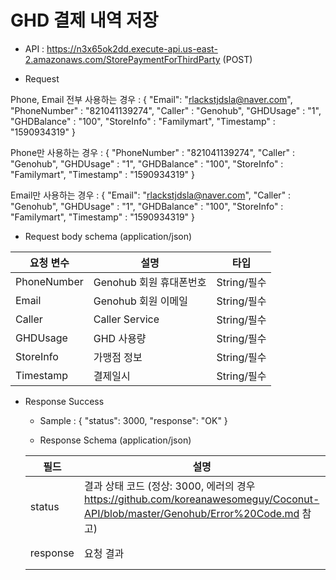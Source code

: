 # GHD 결제 내역 저장

- API : https://n3x65ok2dd.execute-api.us-east-2.amazonaws.com/StorePaymentForThirdParty (POST)


- Request

Phone, Email 전부 사용하는 경우 : { "Email": "rlackstjdsla@naver.com", "PhoneNumber" : "821041139274", "Caller" : "Genohub", "GHDUsage" : "1", "GHDBalance" : "100", "StoreInfo" : "Familymart", "Timestamp" : "1590934319" }

Phone만 사용하는 경우 : { "PhoneNumber" : "821041139274", "Caller" : "Genohub", "GHDUsage" : "1", "GHDBalance" : "100", "StoreInfo" : "Familymart", "Timestamp" : "1590934319" }

Email만 사용하는 경우 : { "Email": "rlackstjdsla@naver.com", "Caller" : "Genohub", "GHDUsage" : "1", "GHDBalance" : "100", "StoreInfo" : "Familymart", "Timestamp" : "1590934319" }

  
  * Request body schema (application/json)
  
  요청 변수 | 설명 | 타입
  ------------ | ------------- | -------------
  PhoneNumber | Genohub 회원 휴대폰번호 | String/필수
  Email | Genohub 회원 이메일 | String/필수
  Caller | Caller Service | String/필수
  GHDUsage | GHD 사용량 | String/필수
  StoreInfo | 가맹점 정보 | String/필수
  Timestamp | 결제일시  | String/필수
    
- Response Success

  * Sample : 
  {
      "status": 3000,
      "response": "OK"
  }
  
  * Response Schema (application/json)

  필드 | 설명 | 타입
  ------------ | ------------- | -------------
  status | 결과 상태 코드 (정상: 3000, 에러의 경우 https://github.com/koreanawesomeguy/Coconut-API/blob/master/Genohub/Error%20Code.md 참고) | String/필수
  response | 요청 결과 | String/필수
 

